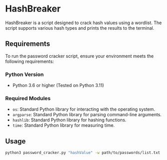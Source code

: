 # HashBreaker

HashBreaker is a script designed to crack hash values using a wordlist. 
The script supports various hash types and prints the results to the terminal.

## Requirements

To run the password cracker script, ensure your environment meets the following requirements:

### Python Version

- Python 3.6 or higher (Tested on Python 3.11)

### Required Modules

- `os`: Standard Python library for interacting with the operating system.
- `argparse`: Standard Python library for parsing command-line arguments.
- `hashlib`: Standard Python library for hashing functions.
- `time`: Standard Python library for measuring time.

## Usage

```sh
python3 password_cracker.py "hashValue" -w path/to/passwords/list.txt
